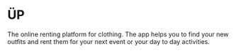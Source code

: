 # ÜP
The online renting platform for clothing. The app helps you to find your new outfits and rent them for your next event or your day to day activities.
